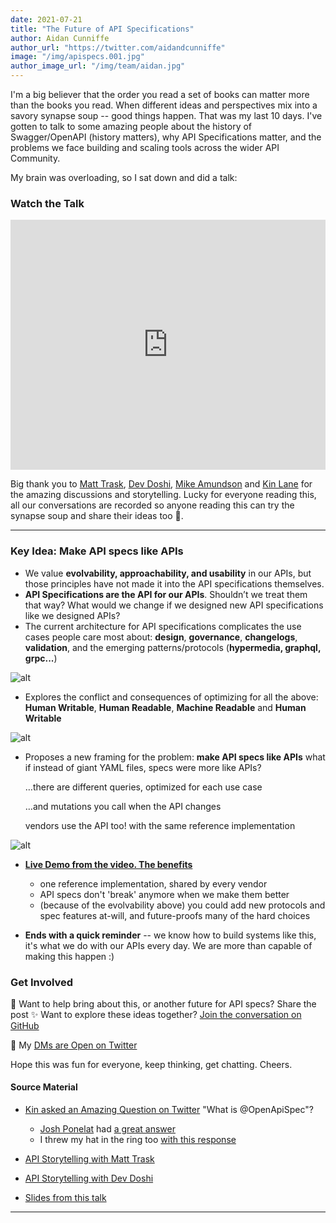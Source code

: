 ```yaml
---
date: 2021-07-21
title: "The Future of API Specifications"
author: Aidan Cunniffe
author_url: "https://twitter.com/aidandcunniffe"
image: "/img/apispecs.001.jpg"
author_image_url: "/img/team/aidan.jpg"
---
```

I'm a big believer that the order you read a set of books can matter more than the books you read. When different ideas and perspectives mix into a savory synapse soup -- good things happen. That was my last 10 days. I've gotten to talk to some amazing people about the history of Swagger/OpenAPI (history matters), why API Specifications matter, and the problems we face building and scaling tools across the wider API Community.

My brain was overloading, so I sat down and did a talk:

### Watch the Talk
<iframe width="100%" height="400" src="https://www.youtube.com/embed/ozbb5ciauQ4" title="YouTube video player" frameborder="0" allow="accelerometer; autoplay; clipboard-write; encrypted-media; gyroscope; picture-in-picture" allowfullscreen></iframe>

<!-- truncate -->

Big thank you to [Matt Trask](https://twitter.com/matthewtrask), [Dev Doshi](https://twitter.com/thedevisadev), [Mike Amundson](https://twitter.com/mamund) and [Kin Lane](https://twitter.com/kinlane) for the amazing discussions and storytelling. Lucky for everyone reading this, all our conversations are recorded so anyone reading this can try the synapse soup and share their ideas too 🍲.

---

### Key Idea: Make API specs like APIs

- We value **evolvability, approachability, and usability** in our APIs, but those principles have not made it into the API specifications themselves.
- **API Specifications are the API for our APIs**. Shouldn’t we treat them that way? What would we change if we designed new API specifications like we designed APIs?
- The current architecture for API specifications complicates the use cases people care most about: **design**, **governance**, **changelogs**, **validation**, and the emerging patterns/protocols (**hypermedia, graphql, grpc...**)

![alt](/img/apispecs.007.jpeg)

- Explores the conflict and consequences of optimizing for all the above: **Human Writable**, **Human Readable**, **Machine Readable** and **Human Writable**

![alt](/img/apispecs.012.jpeg)

- Proposes a new framing for the problem: **make API specs like APIs**
  what if instead of giant YAML files, specs were
  more like APIs?

  …there are different queries, optimized for each use case

  …and mutations you call when the API changes

  vendors use the API too! with the same reference implementation

![alt](/img/apispecs.015.jpeg)

- [**Live Demo from the video. The benefits**](https://opticdev.github.io/changelog-spec-demo/)
  - one reference implementation, shared by every vendor
  - API specs don't 'break' anymore when we make them better
  - (because of the evolvability above) you could add new protocols and spec features at-will, and future-proofs many of the hard choices


- **Ends with a quick reminder** -- we know how to build systems like this, it's what we do with our APIs every day. We are more than capable of making this happen :)

### Get Involved
🌊  Want to help bring about this, or another future for API specs? Share the post
✨  Want to explore these ideas together? [Join the conversation on GitHub](https://github.com/opticdev/optic/discussions/1032)

👋  My [DMs are Open on Twitter](https://twitter.com/aidandcunniffe)

Hope this was fun for everyone, keep thinking, get chatting. Cheers.

#### Source Material

- [Kin asked an Amazing Question on Twitter](https://twitter.com/kinlane/status/1414690872222834688?ref_src=twsrc%5Etfw%7Ctwcamp%5Etweetembed%7Ctwterm%5E1414742928182833156%7Ctwgr%5E%7Ctwcon%5Es2_&ref_url=https%3A%2F%2Fpublish.twitter.com%2F%3Fquery%3Dhttps3A2F2Ftwitter.com2Faidandcunniffe2Fstatus2F1414742928182833156widget%3DTweet) "What is
  @OpenApiSpec"?
  - [Josh Ponelat](https://twitter.com/jponelat) had [a great answer](https://twitter.com/jponelat/status/1415617941622640643)
  - I threw my hat in the ring too [with this response](https://twitter.com/aidandcunniffe/status/1414742928182833156)

- [API Storytelling with Matt Trask](https://www.youtube.com/watch?v=gaFZAZjHFjQ)
- [API Storytelling with Dev Doshi](https://www.youtube.com/watch?v=pUkQ0aei0KI)
- [Slides from this talk](https://www.slideshare.net/AidanCunniffe/the-future-of-api-specifications-aidan-cunniffe-2021)

---


